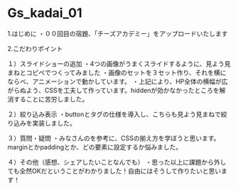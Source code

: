 # Gs_kadai_01

1.はじめに
・００回目の宿題、「チーズアカデミー」をアップロードいたします

2.こだわりポイント

１）スライドショーの追加
・4つの画像がうまくスライドするように、見よう見まねとコピペでつくってみました
・画像のセットを３セット作り、それを横にならべ、アニメーションで動かしています。
・上記により、HP全体の横幅が広がらぬよう、CSSを工夫して作っています。hiddenが効かなかったところを解消することに苦労しました。

２）絞り込み表示
・buttonとタグの仕様を導入し、こちらも見よう見まねで絞り込みを実装しました。

３）質問・疑問
・みなさんのを参考に、CSSの揃え方を学ぼうと思います。marginとかpaddingとか、どの要素に設定するか悩みました。

４）その他（感想、シェアしたいことなんでも）
・思った以上に課題から外しても全然OKだということがわかりました！自由にはそうして作りたいと思います！
